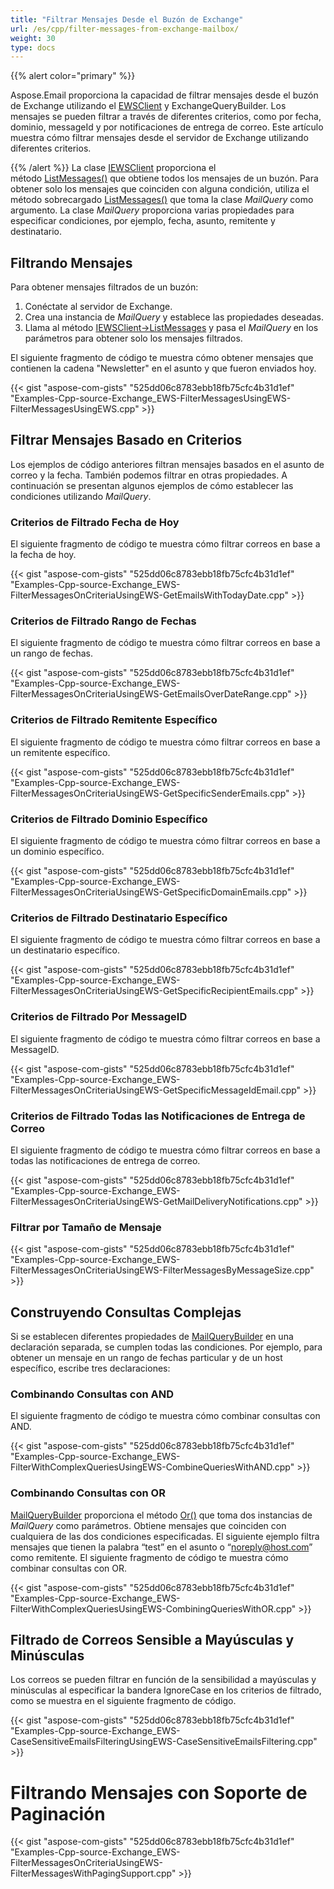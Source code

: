 ```yaml
---
title: "Filtrar Mensajes Desde el Buzón de Exchange"
url: /es/cpp/filter-messages-from-exchange-mailbox/
weight: 30
type: docs
---
```


{{% alert color="primary" %}} 

Aspose.Email proporciona la capacidad de filtrar mensajes desde el buzón de Exchange utilizando el [EWSClient](https://apireference.aspose.com/cpp/email/class/aspose.email.clients.exchange.web_service.e_w_s_client/) y ExchangeQueryBuilder. Los mensajes se pueden filtrar a través de diferentes criterios, como por fecha, dominio, messageId y por notificaciones de entrega de correo. Este artículo muestra cómo filtrar mensajes desde el servidor de Exchange utilizando diferentes criterios.

{{% /alert %}} 
La clase [IEWSClient](https://apireference.aspose.com/cpp/email/class/aspose.email.clients.exchange.web_service.i_e_w_s_client/) proporciona el método [ListMessages()](https://apireference.aspose.com/cpp/email/class/aspose.email.clients.exchange.web_service.i_e_w_s_client/#aad8420247acd17cb1d73303ed1982d1e) que obtiene todos los mensajes de un buzón. Para obtener solo los mensajes que coinciden con alguna condición, utiliza el método sobrecargado [ListMessages()](https://apireference.aspose.com/cpp/email/class/aspose.email.clients.exchange.web_service.i_e_w_s_client/#ac7bbdcc7ccacd4e8288ae6c7d929ea52) que toma la clase *MailQuery* como argumento. La clase *MailQuery* proporciona varias propiedades para especificar condiciones, por ejemplo, fecha, asunto, remitente y destinatario.
##  **Filtrando Mensajes**
Para obtener mensajes filtrados de un buzón:

1. Conéctate al servidor de Exchange.
1. Crea una instancia de *MailQuery* y establece las propiedades deseadas.
1. Llama al método [IEWSClient->ListMessages](https://apireference.aspose.com/cpp/email/class/aspose.email.clients.exchange.web_service.i_e_w_s_client/#ac7bbdcc7ccacd4e8288ae6c7d929ea52) y pasa el *MailQuery* en los parámetros para obtener solo los mensajes filtrados.

El siguiente fragmento de código te muestra cómo obtener mensajes que contienen la cadena "Newsletter" en el asunto y que fueron enviados hoy.

{{< gist "aspose-com-gists" "525dd06c8783ebb18fb75cfc4b31d1ef" "Examples-Cpp-source-Exchange_EWS-FilterMessagesUsingEWS-FilterMessagesUsingEWS.cpp" >}}
##  **Filtrar Mensajes Basado en Criterios**
Los ejemplos de código anteriores filtran mensajes basados en el asunto de correo y la fecha. También podemos filtrar en otras propiedades. A continuación se presentan algunos ejemplos de cómo establecer las condiciones utilizando *MailQuery*.
###  **Criterios de Filtrado Fecha de Hoy**
El siguiente fragmento de código te muestra cómo filtrar correos en base a la fecha de hoy.

{{< gist "aspose-com-gists" "525dd06c8783ebb18fb75cfc4b31d1ef" "Examples-Cpp-source-Exchange_EWS-FilterMessagesOnCriteriaUsingEWS-GetEmailsWithTodayDate.cpp" >}}
###  **Criterios de Filtrado Rango de Fechas**
El siguiente fragmento de código te muestra cómo filtrar correos en base a un rango de fechas.

{{< gist "aspose-com-gists" "525dd06c8783ebb18fb75cfc4b31d1ef" "Examples-Cpp-source-Exchange_EWS-FilterMessagesOnCriteriaUsingEWS-GetEmailsOverDateRange.cpp" >}}
###  **Criterios de Filtrado Remitente Específico**
El siguiente fragmento de código te muestra cómo filtrar correos en base a un remitente específico.

{{< gist "aspose-com-gists" "525dd06c8783ebb18fb75cfc4b31d1ef" "Examples-Cpp-source-Exchange_EWS-FilterMessagesOnCriteriaUsingEWS-GetSpecificSenderEmails.cpp" >}}
###  **Criterios de Filtrado Dominio Específico**
El siguiente fragmento de código te muestra cómo filtrar correos en base a un dominio específico.

{{< gist "aspose-com-gists" "525dd06c8783ebb18fb75cfc4b31d1ef" "Examples-Cpp-source-Exchange_EWS-FilterMessagesOnCriteriaUsingEWS-GetSpecificDomainEmails.cpp" >}}
###  **Criterios de Filtrado Destinatario Específico**
El siguiente fragmento de código te muestra cómo filtrar correos en base a un destinatario específico.

{{< gist "aspose-com-gists" "525dd06c8783ebb18fb75cfc4b31d1ef" "Examples-Cpp-source-Exchange_EWS-FilterMessagesOnCriteriaUsingEWS-GetSpecificRecipientEmails.cpp" >}}
###  **Criterios de Filtrado Por MessageID**
El siguiente fragmento de código te muestra cómo filtrar correos en base a MessageID.

{{< gist "aspose-com-gists" "525dd06c8783ebb18fb75cfc4b31d1ef" "Examples-Cpp-source-Exchange_EWS-FilterMessagesOnCriteriaUsingEWS-GetSpecificMessageIdEmail.cpp" >}}
###  **Criterios de Filtrado Todas las Notificaciones de Entrega de Correo**
El siguiente fragmento de código te muestra cómo filtrar correos en base a todas las notificaciones de entrega de correo.

{{< gist "aspose-com-gists" "525dd06c8783ebb18fb75cfc4b31d1ef" "Examples-Cpp-source-Exchange_EWS-FilterMessagesOnCriteriaUsingEWS-GetMailDeliveryNotifications.cpp" >}}
###  **Filtrar por Tamaño de Mensaje**
{{< gist "aspose-com-gists" "525dd06c8783ebb18fb75cfc4b31d1ef" "Examples-Cpp-source-Exchange_EWS-FilterMessagesOnCriteriaUsingEWS-FilterMessagesByMessageSize.cpp" >}}
##  **Construyendo Consultas Complejas**
Si se establecen diferentes propiedades de [MailQueryBuilder](https://apireference.aspose.com/cpp/email/class/aspose.email.tools.search.mail_query_builder/) en una declaración separada, se cumplen todas las condiciones. Por ejemplo, para obtener un mensaje en un rango de fechas particular y de un host específico, escribe tres declaraciones:
###  **Combinando Consultas con AND**
El siguiente fragmento de código te muestra cómo combinar consultas con AND.

{{< gist "aspose-com-gists" "525dd06c8783ebb18fb75cfc4b31d1ef" "Examples-Cpp-source-Exchange_EWS-FilterWithComplexQueriesUsingEWS-CombineQueriesWithAND.cpp" >}}
###  **Combinando Consultas con OR**
[MailQueryBuilder](https://apireference.aspose.com/cpp/email/class/aspose.email.tools.search.mail_query_builder/) proporciona el método [Or()](https://apireference.aspose.com/cpp/email/class/aspose.email.tools.search.mail_query_builder/#afc735b8cd80758418502678ac69eecd4) que toma dos instancias de *MailQuery* como parámetros. Obtiene mensajes que coinciden con cualquiera de las dos condiciones especificadas. El siguiente ejemplo filtra mensajes que tienen la palabra “test” en el asunto o “noreply@host.com” como remitente. El siguiente fragmento de código te muestra cómo combinar consultas con OR.

{{< gist "aspose-com-gists" "525dd06c8783ebb18fb75cfc4b31d1ef" "Examples-Cpp-source-Exchange_EWS-FilterWithComplexQueriesUsingEWS-CombiningQueriesWithOR.cpp" >}}
##  **Filtrado de Correos Sensible a Mayúsculas y Minúsculas**
Los correos se pueden filtrar en función de la sensibilidad a mayúsculas y minúsculas al especificar la bandera IgnoreCase en los criterios de filtrado, como se muestra en el siguiente fragmento de código.

{{< gist "aspose-com-gists" "525dd06c8783ebb18fb75cfc4b31d1ef" "Examples-Cpp-source-Exchange_EWS-CaseSensitiveEmailsFilteringUsingEWS-CaseSensitiveEmailsFiltering.cpp" >}}
#  **Filtrando Mensajes con Soporte de Paginación**
{{< gist "aspose-com-gists" "525dd06c8783ebb18fb75cfc4b31d1ef" "Examples-Cpp-source-Exchange_EWS-FilterMessagesOnCriteriaUsingEWS-FilterMessagesWithPagingSupport.cpp" >}}